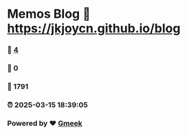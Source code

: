 # Memos Blog :link: https://jkjoycn.github.io/blog 
### :page_facing_up: [4](https://jkjoycn.github.io/blog/tag.html) 
### :speech_balloon: 0 
### :hibiscus: 1791 
### :alarm_clock: 2025-03-15 18:39:05 
### Powered by :heart: [Gmeek](https://github.com/Meekdai/Gmeek)
